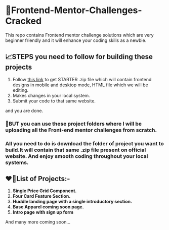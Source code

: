 # 📑Frontend-Mentor-Challenges-Cracked
This repo contains Frontend mentor challenge solutions which are very beginner friendly and it will enhance your coding skills as a newbie.

## 📈STEPS you need to follow for building these projects

1. Follow <a href="https://www.frontendmentor.io/challenges">this link</a> to get STARTER .zip file which will contain frontend designs in mobile and desktop mode, HTML file which we will be editing.
2. Makes changes in your local system.
3. Submit your code to that same website.

and you are done.

### 📌BUT you can use these project folders where I will be uploading all the Front-end mentor challenges from scratch.
### All you need to do is download the folder of project you want to build.It will contain that same .zip file present on official website. And enjoy smooth coding throughout your local systems.

## ❤🎉List of Projects:-
1. <b>Single Price Grid Component.</b>
2. <b>Four Card Feature Section.</b>
3. <b>Huddle landing page with a single introductory section.</b>
4. <b>Base Apparel coming soon page.</b>
5. <b>Intro page with sign up form</b>

And many more coming soon...
